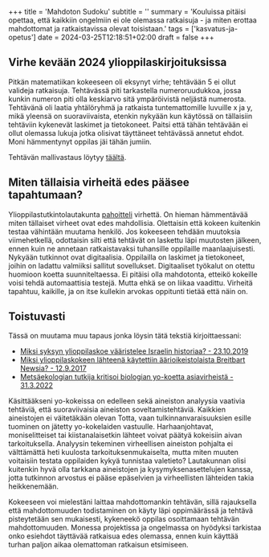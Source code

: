 +++
title = 'Mahdoton Sudoku'
subtitle = ''
summary = 'Kouluissa pitäisi opettaa, että kaikkiin ongelmiin ei ole olemassa ratkaisuja - ja miten erottaa mahdottomat ja ratkaistavissa olevat toisistaan.'
tags = ['kasvatus-ja-opetus']
date = 2024-03-25T12:18:51+02:00
draft = false
+++

## Virhe kevään 2024 ylioppilaskirjoituksissa
Pitkän matematiikan kokeeseen oli eksynyt virhe; tehtävään 5 ei ollut valideja ratkaisuja. Tehtävässä piti tarkastella numeroruudukkoa, jossa kunkin numeron piti olla keskiarvo sitä ympäröivistä neljästä numerosta. Tehtävänä oli laatia yhtälöryhmä ja ratkaista tuntemattomille luvuille x ja y, mikä yleensä on suoraviivaista, etenkin nykyään kun käytössä on tällaisiin tehtäviin kykenevät laskimet ja tietokoneet. Paitsi että tähän tehtävään ei ollut olemassa lukuja jotka olisivat täyttäneet tehtävässä annetut ehdot. Moni hämmentynyt oppilas jäi tähän jumiin.

Tehtävän mallivastaus löytyy [täältä](https://files.mafy.fi/Yo-mallivastaukset/2024K/pmyo_k24.pdf#section*.6).

## Miten tällaisia virheitä edes pääsee tapahtumaan?
Ylioppilastutkintolautakunta [pahoitteli](https://www.hs.fi/kotimaa/art-2000010308578.html) virhettä. On hieman hämmentävää miten tällaiset virheet ovat edes mahdollisia. Olettaisin että kokeen kuitenkin testaa vähintään muutama henkilö. Jos kokeeseen tehdään muutoksia viimehetkellä, odottaisin silti että tehtävät on laskettu läpi muutosten jälkeen, ennen kuin ne annetaan ratkaistavaksi tuhansille oppilaille maanlaajuisesti. Nykyään tutkinnot ovat digitaalisia. Oppilailla on laskimet ja tietokoneet, joihin on ladattu valmiiksi sallitut sovellukset. Digitaaliset työkalut on otettu huomioon koetta suunniteltaessa. Ei pitäisi olla mahdotonta, etteikö kokeille voisi tehdä automaattisia testejä. Mutta ehkä se on liikaa vaadittu. Virheitä tapahtuu, kaikille, ja on itse kullekin arvokas oppitunti tietää että näin on.

## Toistuvasti
Tässä on muutama muu tapaus jonka löysin tätä tekstiä kirjoittaessani:
- [Miksi syksyn ylioppilaskoe vääristelee Israelin historiaa? - 23.10.2019](https://www.seurakuntalainen.fi/blogit/miksi-syksyn-ylioppilaskoe-vaaristelee-israelin-historiaa/)
- [Miksi ylioppilaskokeen lähteenä käytettiin äärioikeistolaista Breitbart Newsia? - 12.9.2017](https://www.hs.fi/kotimaa/art-2000005364174.html)
- [Metsäekologian tutkija kritisoi biologian yo-koetta asiavirheistä - 31.3.2022](https://yle.fi/a/3-12384203)

Käsittääkseni yo-kokeissa on edelleen sekä aineiston analyysia vaativia tehtäviä, että suoraviivaisia aineiston soveltamistehtäviä. Kaikkien aineistojen ei väitetäkään olevan Totta, vaan tulkinnanvaraisuuksien esille tuominen on jätetty yo-kokelaiden vastuulle. Harhaanjohtavat, moniselitteiset tai kiistanalaisetkin lähteet voivat päätyä kokeisiin aivan tarkoituksella. Analyysin tekeminen virheellisen aineiston pohjalta ei välttämättä heti kuulosta tarkoituksenmukaiselta, mutta miten muuten voitaisiin testata oppilaiden kykyä tunnistaa valetieto? Lautakunnan olisi kuitenkin hyvä olla tarkkana aineistojen ja kysymyksenasettelujen kanssa, jotta tutkinnon arvostus ei pääse epäselvien ja virheellisten lähteiden takia heikkenemään.

Kokeeseen voi mielestäni laittaa mahdottomankin tehtävän, sillä rajauksella että mahdottomuuden todistaminen on käyty läpi oppimäärässä ja tehtävä pisteytetään sen mukaisesti, kykeneekö oppilas osoittamaan tehtävän mahdottomuuden. Monessa projektissa ja ongelmassa on hyödyksi tarkistaa onko esiehdot täyttävää ratkaisua edes olemassa, ennen kuin käyttää turhan paljon aikaa olemattoman ratkaisun etsimiseen.